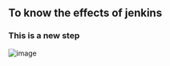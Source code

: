 ## To know the effects of jenkins

### This is a new step


![image](https://user-images.githubusercontent.com/71001536/165302076-9e14594a-40f4-41dd-b837-b396a49994a0.png)
